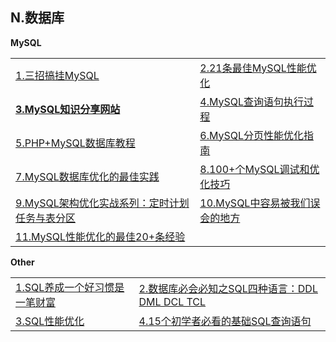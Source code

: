 <h2>N.数据库</h2>

<strong>MySQL</strong>
<table>
  <tr>
    <td><a href="http://www.58maisui.com/2016/05/13/article-173/">1.三招搞挂MySQL</a></td>
    <td><a href="http://www.phpxs.com/post/5092">2.21条最佳MySQL性能优化</a></td>
  </tr>
  <tr>
    <td><a href="http://ourmysql.com/"><strong>3.MySQL知识分享网站</strong></a></td>
    <td><a href="http://shanks.leanote.com/post/MySQL%E6%9F%A5%E8%AF%A2%E8%BF%87%E7%A8%8B">4.MySQL查询语句执行过程</a></td>
  </tr>
  <tr>
    <td><a href="http://www.5idev.com/php-mysql.shtml">5.PHP+MySQL数据库教程</a></td>
    <td><a href="http://www.codeceo.com/article/mysql-page-performance.html">6.MySQL分页性能优化指南</a></td>
  </tr>
  <tr>
    <td><a href="http://www.codeceo.com/article/best-database-better.html">7.MySQL数据库优化的最佳实践</a></td>
    <td><a href="http://mp.weixin.qq.com/s?__biz=MzAwMDM2NzUxMg==&amp;mid=2247484514&amp;idx=1&amp;sn=2cb4246bbf991186eb08aeacd71b2893&amp;scene=21#wechat_redirect">8.100+个MySQL调试和优化技巧</a></td>
  </tr>
  <tr>
    <td><a href="http://www.58maisui.com/2016/07/08/a-472/">9.MySQL架构优化实战系列：定时计划任务与表分区</a></td>
    <td><a href="http://bbs.jointforce.com/topic/17197">10.MySQL中容易被我们误会的地方</a></td>
  </tr>
  <tr>
    <td><a href="http://www.codeceo.com/article/20-mysql-performance-tips.html">11.MySQL性能优化的最佳20+条经验</a></td>
    <td></td>
  </tr>
</table>

<strong>Other</strong>
<table>
  <tr>
    <td><a href="http://www.xiongge.club/508.html">1.SQL养成一个好习惯是一笔财富</a></td>
    <td><a href="http://www.bysocket.com/?p=1174">2.数据库必会必知之SQL四种语言：DDL DML DCL TCL</a></td>
  </tr>
  <tr>
    <td><a href="http://www.vaikan.com/what-do-you-know-about-sql-performance/?_biz=MjM5OTA1MDUyMA==&amp;mid=407358558&amp;idx=2&amp;sn=b21877f23bf4063fa311185009c1f0b7&amp;scene=0#wechat_redirect1465626312452">3.SQL性能优化</a></td>
    <td><a href="http://www.codeceo.com/article/15-basic-sql-for-beginner.html">4.15个初学者必看的基础SQL查询语句</a></td>
  </tr>
</table>
